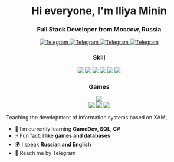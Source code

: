<div id='header' align= "center">
    <h1>Hi everyone, I'm Iliya Minin  </h1>
    <h3>Full Stack Developer from Moscow, Russia</h3>
    <a href="telegram-url">
        <img src="https://img.shields.io/badge/Telegram-2CA5E0?style=for-the-badge&logo=telegram&logoColor=white" alt="Telegram">
    </a>
    <a href="discord-url">
        <img src="https://img.shields.io/badge/Discord-7289DA?style=for-the-badge&logo=discord&logoColor=white" alt="Telegram">
    </a>
    <a href="vk-url">
        <img src="https://img.shields.io/badge/вконтакте-%232E87FB.svg?&style=for-the-badge&logo=vk&logoColor=white" alt="Telegram">
    </a>
    <a href="vk-url">
        <img src="https://img.shields.io/badge/Reddit-FF4500?style=for-the-badge&logo=reddit&logoColor=white" alt="Telegram">
    </a>
    <h3>Skill</h3>
    <a>
        <img src="https://img.shields.io/badge/C%23-239120?style=for-the-badge&logo=c-sharp&logoColor=white">
    </a>
    <a>
        <img src="https://img.shields.io/badge/Python-3776AB?style=for-the-badge&logo=python&logoColor=white">
    </a>
    <a>
        <img src="https://img.shields.io/badge/Markdown-000000?style=for-the-badge&logo=markdown&logoColor=white">
    </a>
    <a>
        <img src="https://img.shields.io/badge/MySQL-00000F?style=for-the-badge&logo=mysql&logoColor=white">
    </a>
    <a>
        <img src="https://img.shields.io/badge/Unity-100000?style=for-the-badge&logo=unity&logoColor=white">
    </a>
    <a>
        <img src="https://img.shields.io/badge/Microsoft_Office-D83B01?style=for-the-badge&logo=microsoft-office&logoColor=white">
    </a>
    <h3>Games</h3>
    <a href="https://steamcommunity.com/id/Yordu/">
        <img src="https://img.shields.io/badge/Steam-000000?style=for-the-badge&logo=steam&logoColor=white">
    </a>
    <div id="stat" align="center">
        <img src="https://github-profile-summary-cards.vercel.app/api/cards/profile-details?username=Yorduam&theme=2077">
        <img src="https://github-profile-summary-cards.vercel.app/api/cards/most-commit-language?username=Yorduam&theme=2077">
        <img src="https://github-profile-summary-cards.vercel.app/api/cards/stats?username=Yorduam&theme=2077">
    </div>
</div>

Teaching the development of information systems based on XAML

- 🌱 I’m currently learning **GameDev, SQL, C#**
- ⚡ Fun fact: I like **games and databases**
- 🌍 I speak **Russian and English**
- :postbox: Reach me by Telegram
